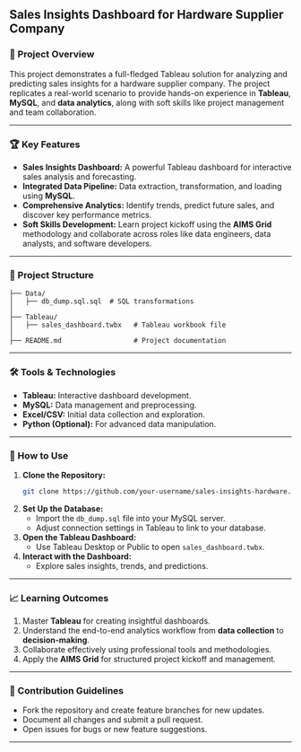 ## Sales Insights Dashboard for Hardware Supplier Company

### 🚀 Project Overview
This project demonstrates a full-fledged Tableau solution for analyzing and predicting sales insights for a hardware supplier company. The project replicates a real-world scenario to provide hands-on experience in **Tableau**, **MySQL**, and **data analytics**, along with soft skills like project management and team collaboration.

---

### 🏆 Key Features
- **Sales Insights Dashboard:** A powerful Tableau dashboard for interactive sales analysis and forecasting.
- **Integrated Data Pipeline:** Data extraction, transformation, and loading using **MySQL**.
- **Comprehensive Analytics:** Identify trends, predict future sales, and discover key performance metrics.
- **Soft Skills Development:** Learn project kickoff using the **AIMS Grid** methodology and collaborate across roles like data engineers, data analysts, and software developers.

---

### 📂 Project Structure
```
├── Data/
│   ├── db_dump.sql.sql  # SQL transformations
│
├── Tableau/
│   ├── sales_dashboard.twbx   # Tableau workbook file
│
├── README.md                  # Project documentation
```

---

### 🛠️ Tools & Technologies
- **Tableau:** Interactive dashboard development.
- **MySQL:** Data management and preprocessing.
- **Excel/CSV:** Initial data collection and exploration.
- **Python (Optional):** For advanced data manipulation.

---

### 🔗 How to Use
1. **Clone the Repository:**
   ```bash
   git clone https://github.com/your-username/sales-insights-hardware.git
   ```
2. **Set Up the Database:**
   - Import the `db_dump.sql` file into your MySQL server.
   - Adjust connection settings in Tableau to link to your database.
3. **Open the Tableau Dashboard:**
   - Use Tableau Desktop or Public to open `sales_dashboard.twbx`.
4. **Interact with the Dashboard:**
   - Explore sales insights, trends, and predictions.

---

### 📈 Learning Outcomes
1. Master **Tableau** for creating insightful dashboards.
2. Understand the end-to-end analytics workflow from **data collection** to **decision-making**.
3. Collaborate effectively using professional tools and methodologies.
4. Apply the **AIMS Grid** for structured project kickoff and management.

---

### 🤝 Contribution Guidelines
- Fork the repository and create feature branches for new updates.
- Document all changes and submit a pull request.
- Open issues for bugs or new feature suggestions.

---
